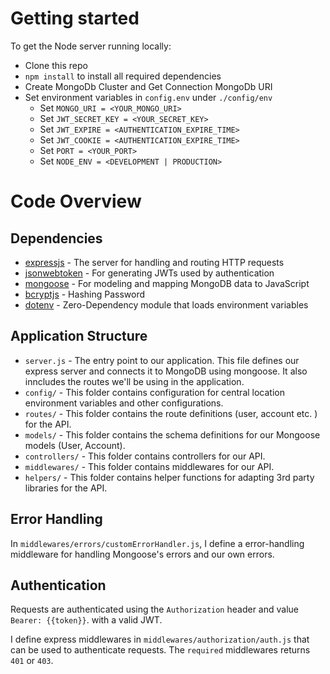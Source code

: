 # Getting started

To get the Node server running locally:

- Clone this repo
- `npm install` to install all required dependencies
- Create MongoDb Cluster and Get Connection MongoDb URI
- Set environment variables in `config.env` under `./config/env`
  * Set `MONGO_URI = <YOUR_MONGO_URI>`
  * Set `JWT_SECRET_KEY = <YOUR_SECRET_KEY>`
  * Set `JWT_EXPIRE = <AUTHENTICATION_EXPIRE_TIME>`
  * Set `JWT_COOKIE = <AUTHENTICATION_EXPIRE_TIME>`
  * Set `PORT = <YOUR_PORT>`
  * Set `NODE_ENV = <DEVELOPMENT | PRODUCTION>`


# Code Overview

## Dependencies

- [expressjs](https://github.com/expressjs/express) - The server for handling and routing HTTP requests
- [jsonwebtoken](https://github.com/auth0/node-jsonwebtoken) - For generating JWTs used by authentication
- [mongoose](https://github.com/Automattic/mongoose) - For modeling and mapping MongoDB data to JavaScript 
- [bcryptjs](https://github.com/dodo/node-slug) - Hashing Password
- [dotenv](https://github.com/motdotla/dotenv) - Zero-Dependency module that loads environment variables


## Application Structure

- `server.js` - The entry point to our application. This file defines our express server and connects it to MongoDB using mongoose. It also inncludes the routes we'll be using in the application.
- `config/` - This folder contains configuration for central location environment variables and other configurations.
- `routes/` - This folder contains the route definitions (user, account etc. ) for the API.
- `models/` - This folder contains the schema definitions for our Mongoose models (User, Account).
- `controllers/` - This folder contains controllers for our API.
- `middlewares/` - This folder contains middlewares for our API.
- `helpers/` - This folder contains helper functions for adapting 3rd party libraries for the API.


## Error Handling

In `middlewares/errors/customErrorHandler.js`, I define a error-handling middleware for handling Mongoose's errors and our own errors.

## Authentication

Requests are authenticated using the `Authorization` header and value `Bearer: {{token}}`. with a valid JWT. 

I define express middlewares in `middlewares/authorization/auth.js` that can be used to authenticate requests. The `required` middlewares returns `401` or `403`.

